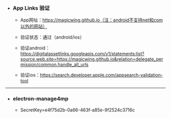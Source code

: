 + ### App Links 验证

	+ App网址：https://magicwing.github.io（注：android不支持net和com以外的网站）

	+ 验证状态：通过（android/ios）

	+ 验证android：https://digitalassetlinks.googleapis.com/v1/statements:list?source.web.site=https://magicwing.github.io&relation=delegate_permission/common.handle_all_urls

	+ 验证ios：https://search.developer.apple.com/appsearch-validation-tool

----

+ ### electron-manage4mp

	+ SecretKey=e4f75d2b-0a66-463f-a85e-9f2524c3716c
